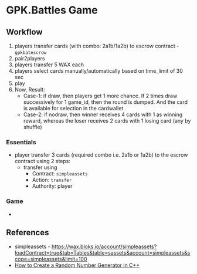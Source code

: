 # GPK.Battles Game

## Workflow
1. players transfer cards (with combo: 2a1b/1a2b) to escrow contract - `gpkbatescrow`
1. pair2players
1. players transfer 5 WAX each
1. players select cards manually/automatically based on time_limit of 30 sec
1. play
1. Now, Result:
	- Case-1: if draw, then players get 1 more chance. If 2 times draw successively for 1 game_id, then the round is dumped. And the card is available for selection in the cardwallet
	- Case-2: if nodraw, then winner receives 4 cards with 1 as winning reward, whereas the loser receives 2 cards with 1 losing card (any by shuffle)

### Essentials
* player transfer 3 cards (required combo i.e. 2a1b or 1a2b) to the escrow contract using 2 steps:
	- transfer using
		+ Contract: `simpleassets`
		+ Action: `transfer`
		+ Authority: player

### Game
* 

## References
* simpleassets - https://wax.bloks.io/account/simpleassets?loadContract=true&tab=Tables&table=sassets&account=simpleassets&scope=simpleassets&limit=100
* [How to Create a Random Number Generator in C++](https://www.bitdegree.org/learn/random-number-generator-cpp)
